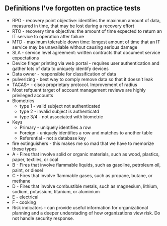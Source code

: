 ## Definitions I've forgotten on practice tests
* RPO - recovery point objective: identifies the maximum amount of data, measured in time, that may be lost during a recovery effort
* RTO - recovery time objective: the amount of time expected to return an IT service to operation after failure
* MTD - maximum tolerable down time: longest amount of time that an IT service may be unavailable without causing serious damage
* SLA - service level agreement: written contracts that document service expectations
* Device finger printing via web portal - requires user authentication and gather lots of data to uniquely identify devices
* Data owner - responsible for classification of data
* pulverizing - best way to comply remove data so that it doesn't leak 
* TACAS+ - cisco proprietary protocol. Improvement of radius
* Most refquent target of account management reviews are highly privileged accounts
* Biometrics
  * type 1 - valid subject not authenticated
  * type 2 - invalid subject is authenticatd
  * type 3/4 - not associated with biometric
* Keys
  * Primary - uniquely identifies a row
  * Foreign - uniquely identifies a row and matches to another table
  * Referential - not a database key
 * fire extinguishers - this makes me so mad that we have to memorize these types
  * A - Fires that involve solid or organic materials, such as wood, plastics, paper, textiles, or coal
  * B - Fires that involve flammable liquids, such as gasoline, petroleum oil, paint, or diesel
  * C -  Fires that involve flammable gases, such as propane, butane, or methane
  * D - Fires that involve combustible metals, such as magnesium, lithium, sodium, potassium, titanium, or aluminium
  * E - electrical
  * F - cooking
* Risk indicators - can provide useful information for organizational planning and a deeper understading of how organizations view risk.  Do not handle security response.
  
